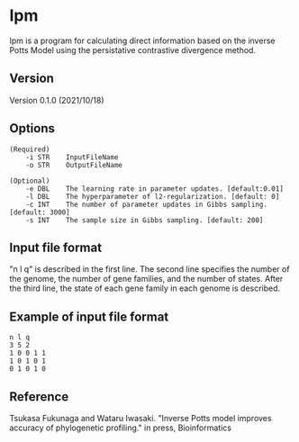 # Ipm
Ipm is a program for calculating direct information based on the inverse Potts Model using the persistative contrastive divergence method.

## Version
Version 0.1.0 (2021/10/18)

## Options
    (Required)
        -i STR    InputFileName
        -o STR    OutputFileName
        
    (Optional) 
        -e DBL    The learning rate in parameter updates. [default:0.01]
        -l DBL    The hyperparameter of l2-regularization. [default: 0]
        -c INT    The number of parameter updates in Gibbs sampling. [default: 3000]
        -s INT    The sample size in Gibbs sampling. [default: 200]

## Input file format
"n l q" is described in the first line. The second line specifies the number of the genome, the number of gene families, and the number of states. After the third line, the state of each gene family in each genome is described.

## Example of input file format
    n l q
    3 5 2
    1 0 0 1 1
    1 0 1 0 1
    0 1 0 1 0


## Reference
Tsukasa Fukunaga and Wataru Iwasaki. "Inverse Potts model improves accuracy of phylogenetic profiling." in press, Bioinformatics
